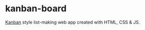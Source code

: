 # kanban-board

[Kanban](https://paulinemarg.github.io/kanban-board/) style list-making web app created with HTML, CSS & JS.
